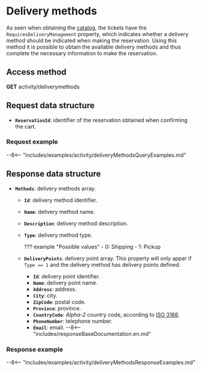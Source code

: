 # Delivery methods

As seen when obtaining the [catalog](catalog.md), the tickets have the `RequiresDeliveryManagement` property, which indicates whether a delivery method should be indicated when making the reservation. Using this method it is possible to obtain the available delivery methods and thus complete the necessary information to make the reservation.

## Access method

**GET** activity/deliverymethods

## Request data structure

- **`ReservationId`**: identifier of the reservation obtained when confirming the cart.

### Request example

--8<-- "includes/examples/activity/deliveryMethodsQueryExamples.md"

## Response data structure

- **`Methods`**: delivery methods array.
    - **`Id`**: delivery method identifier.
    - **`Name`**: delivery method name.
    - **`Description`**: delivery method description.
    - **`Type`**:  delivery method type.

        ??? example "Possible values"
            - 0: Shipping
            - 1: Pickup

    - **`DeliveryPoints`**: delivery point array. This property will only apper if `Type == 1` and the delivery method has delivery points defined.
        - **`Id`**: delivery point identifier.
        - **`Name`**: delivery point name.
        - **`Address`**: address.
        - **`City`**: city.
        - **`ZipCode`**: postal code.
        - **`Province`**: province.
        - **`CountryCode`**: *Alpha-2* country code, according to [ISO 3166](https://www.iban.com/country-codes).
        - **`PhoneNumber`**: telephone number.
        - **`Email`**: email.
--8<-- "includes/responseBaseDocumentation.en.md"

### Response example

--8<-- "includes/examples/activity/deliveryMethodsResponseExamples.md"
